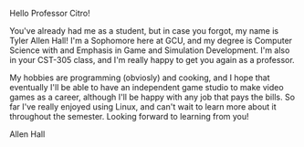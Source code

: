 Hello Professor Citro!

You've already had me as a student, but in case you forgot,
my name is Tyler Allen Hall! I'm a Sophomore here at GCU,
and my degree is Computer Science with and Emphasis in
Game and Simulation Development. I'm also in your CST-305 class,
and I'm really happy to get you again as a professor.

My hobbies are programming (obviosly) and cooking, and I hope
that eventually I'll be able to have an independent game studio to make
video games as a career, although I'll be happy with any job that pays the
bills. So far I've really enjoyed using Linux, and can't wait to learn
more about it throughout the semester. Looking forward to learning from 
you!

Allen Hall
